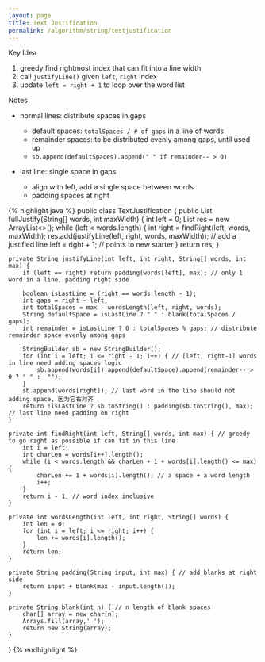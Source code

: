 ```yaml
---
layout: page
title: Text Justification
permalink: /algorithm/string/testjustification
---
```


Key Idea
1. greedy find rightmost index that can fit into a line width
2. call `justifyLine()` given `left`, `right` index
3. update `left = right + 1` to loop over the word list

Notes

- normal lines: distribute spaces in gaps
    - default spaces: `totalSpaces / # of gaps` in a line of words
    - remainder spaces: to be distributed evenly among gaps, until used up
    - `sb.append(defaultSpaces).append(" " if remainder-- > 0)`

- last line: single space in gaps
    - align with left, add a single space between words
    - padding spaces at right


{% highlight java %}
public class TextJustification {
    public List<String> fullJustify(String[] words, int maxWidth) {
        int left = 0;
        List<String> res = new ArrayList<>();
        while (left < words.length) {
            int right = findRight(left, words, maxWidth);
            res.add(justifyLine(left, right, words, maxWidth)); // add a justified line
            left = right + 1; // points to new starter
        }
        return res;
    }

    private String justifyLine(int left, int right, String[] words, int max) {
        if (left == right) return padding(words[left], max); // only 1 word in a line, padding right side

        boolean isLastLine = (right == words.length - 1);
        int gaps = right - left;
        int totalSpaces = max - wordsLength(left, right, words);
        String defaultSpace = isLastLine ? " " : blank(totalSpaces / gaps);
        int remainder = isLastLine ? 0 : totalSpaces % gaps; // distribute remainder space evenly among gaps

        StringBuilder sb = new StringBuilder();
        for (int i = left; i <= right - 1; i++) { // [left, right-1] words in line need adding spaces logic
            sb.append(words[i]).append(defaultSpace).append(remainder-- > 0 ? " " :  "");
        }
        sb.append(words[right]); // last word in the line should not adding space, 因为它右对齐
        return !isLastLine ? sb.toString() : padding(sb.toString(), max); // last line need padding on right
    }

    private int findRight(int left, String[] words, int max) { // greedy to go right as possible if can fit in this line
        int i = left;
        int charLen = words[i++].length();
        while (i < words.length && charLen + 1 + words[i].length() <= max) {
            charLen += 1 + words[i].length(); // a space + a word length
            i++;
        }
        return i - 1; // word index inclusive
    }

    private int wordsLength(int left, int right, String[] words) {
        int len = 0;
        for (int i = left; i <= right; i++) {
            len += words[i].length();
        }
        return len;
    }

    private String padding(String input, int max) { // add blanks at right side
        return input + blank(max - input.length());
    }

    private String blank(int n) { // n length of blank spaces
        char[] array = new char[n];
        Arrays.fill(array,' ');
        return new String(array);
    }
}
{% endhighlight %}
